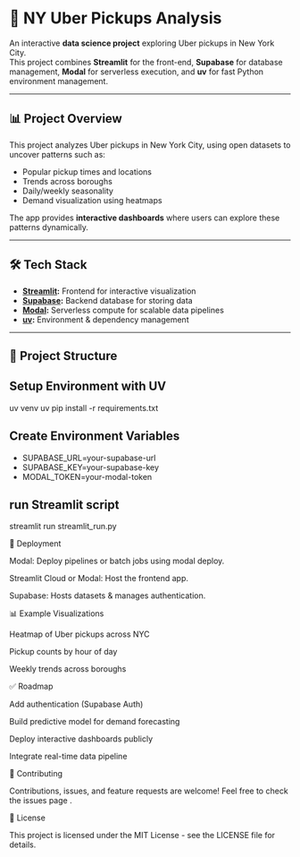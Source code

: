 # 🚖 NY Uber Pickups Analysis

An interactive **data science project** exploring Uber pickups in New York City.  
This project combines **Streamlit** for the front-end, **Supabase** for database management, **Modal** for serverless execution, and **uv** for fast Python environment management.

---

## 📊 Project Overview
This project analyzes Uber pickups in New York City, using open datasets to uncover patterns such as:
- Popular pickup times and locations
- Trends across boroughs
- Daily/weekly seasonality
- Demand visualization using heatmaps

The app provides **interactive dashboards** where users can explore these patterns dynamically.

---

## 🛠️ Tech Stack
- **[Streamlit](https://streamlit.io/):** Frontend for interactive visualization  
- **[Supabase](https://supabase.com/):** Backend database for storing data  
- **[Modal](https://modal.com/):** Serverless compute for scalable data pipelines  
- **[uv](https://github.com/astral-sh/uv):** Environment & dependency management  

---

## 📂 Project Structure
## Setup Environment with UV
uv venv
uv pip install -r requirements.txt

## Create Environment Variables
- SUPABASE_URL=your-supabase-url
- SUPABASE_KEY=your-supabase-key
- MODAL_TOKEN=your-modal-token

## run Streamlit script
streamlit run streamlit_run.py

🚀 Deployment

Modal: Deploy pipelines or batch jobs using modal deploy.

Streamlit Cloud or Modal: Host the frontend app.

Supabase: Hosts datasets & manages authentication.

📊 Example Visualizations

Heatmap of Uber pickups across NYC

Pickup counts by hour of day

Weekly trends across boroughs

✅ Roadmap

 Add authentication (Supabase Auth)

 Build predictive model for demand forecasting

 Deploy interactive dashboards publicly

 Integrate real-time data pipeline

🤝 Contributing

Contributions, issues, and feature requests are welcome!
Feel free to check the issues page
.

📜 License

This project is licensed under the MIT License - see the LICENSE
 file for details.
